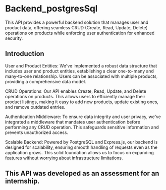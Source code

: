 # Backend_postgresSql

This API provides a powerful backend solution that manages user and product data, offering seamless CRUD (Create, Read, Update, Delete) operations on products while enforcing user authentication for enhanced security.



## Introduction

User and Product Entities: We've implemented a robust data structure that includes user and product entities, establishing a clear one-to-many and many-to-one relationship. Users can be associated with multiple products, providing a comprehensive data model.

CRUD Operations: Our API enables Create, Read, Update, and Delete operations on products. This allows users to efficiently manage their product listings, making it easy to add new products, update existing ones, and remove outdated entries.

Authentication Middleware: To ensure data integrity and user privacy, we've integrated a middleware that mandates user authentication before performing any CRUD operation. This safeguards sensitive information and prevents unauthorized access.

Scalable Backend: Powered by PostgreSQL and Express.js, our backend is designed for scalability, ensuring smooth handling of requests even as the application grows. This solid foundation allows us to focus on expanding features without worrying about infrastructure limitations.


## This API was developed as an assessment for an internship.
